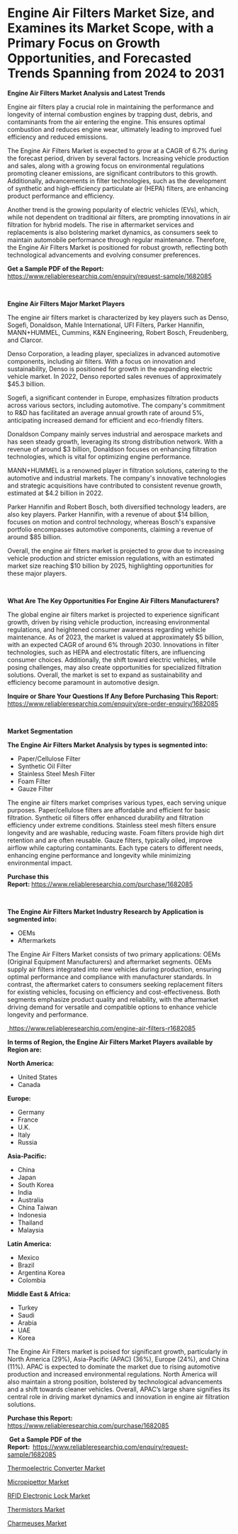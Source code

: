 <p><h1>Engine Air Filters Market Size, and Examines its Market Scope, with a Primary Focus on Growth Opportunities, and Forecasted Trends Spanning from 2024 to 2031</h1></p><p><strong>Engine Air Filters Market Analysis and Latest Trends</strong></p>
<p><p>Engine air filters play a crucial role in maintaining the performance and longevity of internal combustion engines by trapping dust, debris, and contaminants from the air entering the engine. This ensures optimal combustion and reduces engine wear, ultimately leading to improved fuel efficiency and reduced emissions. </p><p>The Engine Air Filters Market is expected to grow at a CAGR of 6.7% during the forecast period, driven by several factors. Increasing vehicle production and sales, along with a growing focus on environmental regulations promoting cleaner emissions, are significant contributors to this growth. Additionally, advancements in filter technologies, such as the development of synthetic and high-efficiency particulate air (HEPA) filters, are enhancing product performance and efficiency. </p><p>Another trend is the growing popularity of electric vehicles (EVs), which, while not dependent on traditional air filters, are prompting innovations in air filtration for hybrid models. The rise in aftermarket services and replacements is also bolstering market dynamics, as consumers seek to maintain automobile performance through regular maintenance. Therefore, the Engine Air Filters Market is positioned for robust growth, reflecting both technological advancements and evolving consumer preferences.</p></p>
<p><strong>Get a Sample PDF of the Report:&nbsp;</strong> <a href="https://www.reliableresearchiq.com/enquiry/request-sample/1682085?utm_campaign=1087&utm_medium=2&utm_source=Github&utm_content=ia&utm_term=18112024&utm_id=engine-air-filters">https://www.reliableresearchiq.com/enquiry/request-sample/1682085</a></p>
<p>&nbsp;</p>
<p><strong>Engine Air Filters Major Market Players</strong></p>
<p><p>The engine air filters market is characterized by key players such as Denso, Sogefi, Donaldson, Mahle International, UFI Filters, Parker Hannifin, MANN+HUMMEL, Cummins, K&N Engineering, Robert Bosch, Freudenberg, and Clarcor. </p><p>Denso Corporation, a leading player, specializes in advanced automotive components, including air filters. With a focus on innovation and sustainability, Denso is positioned for growth in the expanding electric vehicle market. In 2022, Denso reported sales revenues of approximately $45.3 billion.</p><p>Sogefi, a significant contender in Europe, emphasizes filtration products across various sectors, including automotive. The company's commitment to R&D has facilitated an average annual growth rate of around 5%, anticipating increased demand for efficient and eco-friendly filters.</p><p>Donaldson Company mainly serves industrial and aerospace markets and has seen steady growth, leveraging its strong distribution network. With a revenue of around $3 billion, Donaldson focuses on enhancing filtration technologies, which is vital for optimizing engine performance.</p><p>MANN+HUMMEL is a renowned player in filtration solutions, catering to the automotive and industrial markets. The company's innovative technologies and strategic acquisitions have contributed to consistent revenue growth, estimated at $4.2 billion in 2022. </p><p>Parker Hannifin and Robert Bosch, both diversified technology leaders, are also key players. Parker Hannifin, with a revenue of about $14 billion, focuses on motion and control technology, whereas Bosch's expansive portfolio encompasses automotive components, claiming a revenue of around $85 billion. </p><p>Overall, the engine air filters market is projected to grow due to increasing vehicle production and stricter emission regulations, with an estimated market size reaching $10 billion by 2025, highlighting opportunities for these major players.</p></p>
<p>&nbsp;</p>
<p><strong>What Are The Key Opportunities For Engine Air Filters Manufacturers?</strong></p>
<p><p>The global engine air filters market is projected to experience significant growth, driven by rising vehicle production, increasing environmental regulations, and heightened consumer awareness regarding vehicle maintenance. As of 2023, the market is valued at approximately $5 billion, with an expected CAGR of around 6% through 2030. Innovations in filter technologies, such as HEPA and electrostatic filters, are influencing consumer choices. Additionally, the shift toward electric vehicles, while posing challenges, may also create opportunities for specialized filtration solutions. Overall, the market is set to expand as sustainability and efficiency become paramount in automotive design.</p></p>
<p><strong>Inquire or Share Your Questions If Any Before Purchasing This Report:</strong> <a href="https://www.reliableresearchiq.com/enquiry/pre-order-enquiry/1682085?utm_campaign=1087&utm_medium=2&utm_source=Github&utm_content=ia&utm_term=18112024&utm_id=engine-air-filters">https://www.reliableresearchiq.com/enquiry/pre-order-enquiry/1682085</a></p>
<p>&nbsp;</p>
<p><strong>Market Segmentation</strong></p>
<p><strong>The Engine Air Filters Market Analysis by types is segmented into:</strong></p>
<p><ul><li>Paper/Cellulose Filter</li><li>Synthetic Oil Filter</li><li>Stainless Steel Mesh Filter</li><li>Foam Filter</li><li>Gauze Filter</li></ul></p>
<p><p>The engine air filters market comprises various types, each serving unique purposes. Paper/cellulose filters are affordable and efficient for basic filtration. Synthetic oil filters offer enhanced durability and filtration efficiency under extreme conditions. Stainless steel mesh filters ensure longevity and are washable, reducing waste. Foam filters provide high dirt retention and are often reusable. Gauze filters, typically oiled, improve airflow while capturing contaminants. Each type caters to different needs, enhancing engine performance and longevity while minimizing environmental impact.</p></p>
<p><strong>Purchase this Report:&nbsp;</strong><a href="https://www.reliableresearchiq.com/purchase/1682085?utm_campaign=1087&utm_medium=2&utm_source=Github&utm_content=ia&utm_term=18112024&utm_id=engine-air-filters">https://www.reliableresearchiq.com/purchase/1682085</a></p>
<p>&nbsp;</p>
<p><strong>The Engine Air Filters Market Industry Research by Application is segmented into:</strong></p>
<p><ul><li>OEMs</li><li>Aftermarkets</li></ul></p>
<p><p>The Engine Air Filters Market consists of two primary applications: OEMs (Original Equipment Manufacturers) and aftermarket segments. OEMs supply air filters integrated into new vehicles during production, ensuring optimal performance and compliance with manufacturer standards. In contrast, the aftermarket caters to consumers seeking replacement filters for existing vehicles, focusing on efficiency and cost-effectiveness. Both segments emphasize product quality and reliability, with the aftermarket driving demand for versatile and compatible options to enhance vehicle longevity and performance.</p></p>
<p><a href="https://www.reliableresearchiq.com/engine-air-filters-r1682085?utm_campaign=1087&utm_medium=2&utm_source=Github&utm_content=ia&utm_term=18112024&utm_id=engine-air-filters">&nbsp;https://www.reliableresearchiq.com/engine-air-filters-r1682085</a></p>
<p><strong>In terms of Region, the Engine Air Filters Market Players available by Region are:</strong></p>
<p>
    <p> <strong> North America: </strong>
        <ul>
            <li>United States</li>
            <li>Canada</li>
        </ul>
        </p> 
    <p> <strong> Europe: </strong>
        <ul>
            <li>Germany</li>
            <li>France</li>
            <li>U.K.</li>
            <li>Italy</li>
            <li>Russia</li>
        </ul>
        </p> 
    <p> <strong> Asia-Pacific: </strong>
        <ul>
            <li>China</li>
            <li>Japan</li>
            <li>South Korea</li>
            <li>India</li>
            <li>Australia</li>
            <li>China Taiwan</li>
            <li>Indonesia</li>
            <li>Thailand</li>
            <li>Malaysia</li>
        </ul>
        </p> 
    <p> <strong> Latin America: </strong>
        <ul>
            <li>Mexico</li>
            <li>Brazil</li>
            <li>Argentina Korea</li>
            <li>Colombia</li>
        </ul>
        </p> 
    <p> <strong> Middle East & Africa: </strong>
        <ul>
            <li>Turkey</li>
            <li>Saudi</li>
            <li>Arabia</li>
            <li>UAE</li>
            <li>Korea</li>
        </ul>
    </p>
    </p>
<p><p>The Engine Air Filters market is poised for significant growth, particularly in North America (29%), Asia-Pacific (APAC) (36%), Europe (24%), and China (11%). APAC is expected to dominate the market due to rising automotive production and increased environmental regulations. North America will also maintain a strong position, bolstered by technological advancements and a shift towards cleaner vehicles. Overall, APAC’s large share signifies its central role in driving market dynamics and innovation in engine air filtration solutions.</p></p>
<p><strong>Purchase this Report: </strong><a href="https://www.reliableresearchiq.com/purchase/1682085?utm_campaign=1087&utm_medium=2&utm_source=Github&utm_content=ia&utm_term=18112024&utm_id=engine-air-filters">https://www.reliableresearchiq.com/purchase/1682085</a></p>
<p>&nbsp;<strong>Get a Sample PDF of the Report:&nbsp;&nbsp;</strong><a href="https://www.reliableresearchiq.com/enquiry/request-sample/1682085?utm_campaign=1087&utm_medium=2&utm_source=Github&utm_content=ia&utm_term=18112024&utm_id=engine-air-filters">https://www.reliableresearchiq.com/enquiry/request-sample/1682085</a></p>
<p><strong></strong></p>
<p><p><a href="https://www.linkedin.com/pulse/global-thermoelectric-converter-market-pulse-trends-growth-uidhe?utm_campaign=1087&utm_medium=2&utm_source=Github&utm_content=ia&utm_term=18112024&utm_id=engine-air-filters">Thermoelectric Converter Market</a></p><p><a href="https://www.linkedin.com/pulse/influencing-factors-micropipettor-market-insights-growth-kyn6e?utm_campaign=1087&utm_medium=2&utm_source=Github&utm_content=ia&utm_term=18112024&utm_id=engine-air-filters">Micropipettor Market</a></p><p><a href="https://www.linkedin.com/pulse/rfid-electronic-lock-market-revolution-2024-2031-trends-s2pwe?utm_campaign=1087&utm_medium=2&utm_source=Github&utm_content=ia&utm_term=18112024&utm_id=engine-air-filters">RFID Electronic Lock Market</a></p><p><a href="https://issuu.com/reportprime-2/docs/thermistors-market-size-2030.pptx_60d90faa949501?utm_campaign=1087&utm_medium=2&utm_source=Github&utm_content=ia&utm_term=18112024&utm_id=engine-air-filters">Thermistors Market</a></p><p><a href="https://issuu.com/reportprime-2/docs/charmeuses-market-size-2030.pptx_47164623e6bf47?utm_campaign=1087&utm_medium=2&utm_source=Github&utm_content=ia&utm_term=18112024&utm_id=engine-air-filters">Charmeuses Market</a></p></p>